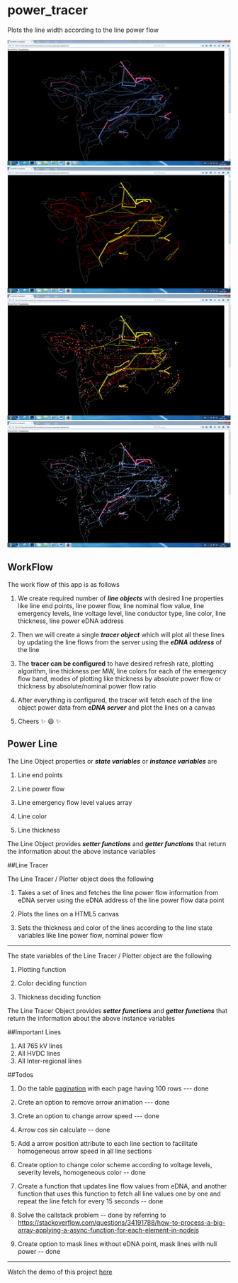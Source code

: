 # power_tracer
Plots the line width according to the line power flow

![Snapshot 1](https://github.com/POSOCO/power_tracer/raw/gh-pages/apps/img/img04.png)
![Snapshot 2](https://github.com/POSOCO/power_tracer/raw/gh-pages/apps/img/img05.png)
![Snapshot 3](https://github.com/POSOCO/power_tracer/raw/gh-pages/apps/img/img07.png)
![Snapshot 4](https://github.com/POSOCO/power_tracer/raw/gh-pages/apps/img/img08.png)

## WorkFlow
The work flow of this app is as follows

1. We create required number of **_line objects_** with desired line properties like line end points, line power flow, line nominal flow value, line emergency levels, line voltage level, line conductor type, line color, line thickness, line power eDNA address

2. Then we will create a single **_tracer object_** which will plot all these lines by updating the line flows from the server using the **_eDNA address_** of the line

3. The **tracer can be configured** to have desired refresh rate, plotting algorithm, line thickness per MW, line colors for each of the emergency flow band, modes of plotting like thickness by absolute power flow or thickness by absolute/nominal power flow ratio

4. After everything is configured, the tracer will fetch each of the line object power data from **_eDNA server_** and plot the lines on a canvas

5. Cheers :sparkles: :smile: :sparkles:


## Power Line

The Line Object properties or **_state variables_** or **_instance variables_** are

1. Line end points

2. Line power flow

3. Line emergency flow level values array

4. Line color

5. Line thickness

The Line Object provides **_setter functions_** and **_getter functions_** that return the information about the above instance variables

##Line Tracer

The Line Tracer / Plotter object does the following

1. Takes a set of lines and fetches the line power flow information from eDNA server using the eDNA address of the line power flow data point

2. Plots the lines on a HTML5 canvas

3. Sets the thickness and color of the lines according to the line state variables like line power flow, nominal power flow

***
The state variables of the Line Tracer / Plotter object are the following

1. Plotting function

2. Color deciding function

3. Thickness deciding function

The Line Tracer Object provides **_setter functions_** and **_getter functions_** that return the information about the above instance variables

##Important Lines
1. All 765 kV lines
2. All HVDC lines
3. All Inter-regional lines

##Todos

1. Do the table [pagination](http://code.ciphertrick.com/2015/06/01/search-sort-and-pagination-ngrepeat-angularjs/) with each page having 100 rows --- done

2. Crete an option to remove arrow animation --- done

3. Crete an option to change arrow speed --- done

4. Arrow cos sin calculate -- done

5. Add a arrow position attribute to each line section to facilitate homogeneous arrow speed in all line sections

6. Create option to change color scheme according to voltage levels, severity levels, homogeneous color -- done

7. Create a function that updates line flow values from eDNA, 
and another function that uses this function to fetch all line values one by one and repeat the line fetch for every 15 seconds -- done

8. Solve the callstack problem -- done by referring to https://stackoverflow.com/questions/34191788/how-to-process-a-big-array-applying-a-async-function-for-each-element-in-nodejs

8. Create option to mask lines without eDNA point, mask lines with null power -- done

***
Watch the demo of this project [here](https://posoco.github.io/power_tracer/apps/singletest)
